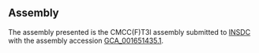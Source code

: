 

Assembly
--------

The assembly presented is the CMCC(F)T3l assembly submitted to
[INSDC](http://www.insdc.org) with the assembly accession
[GCA\_001651435.1](http://www.ebi.ac.uk/ena/data/view/GCA_001651435.1).
